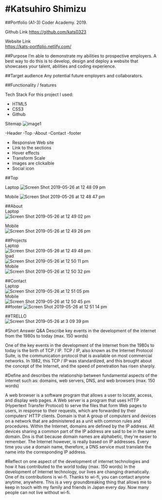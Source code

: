 #Katsuhiro Shimizu
====
##Portfolio (A1-3)
Coder Academy. 2019.

Github Link
https://github.com/kats0323

Website Link  
https://kats-portfolio.netlify.com/


##Purpose
I’m able to demonstrate my abilities to prospective employers. A best way to do this is to develop, design and deploy a website that showcases your talent, abilities and coding experience.

##Target audience
Any potential future employers and collaborators.

##Functionality / features

Tech Stack
For this project I used:
* HTML5
* CSS3
* Github 

Sitemap
![image1](https://user-images.githubusercontent.com/46526995/58377555-ccef5580-7fc6-11e9-9f40-f751eacf32f3.jpeg)

-Header
-Top
-About
-Contact
-footer
* Responsive Web site
* Link to the sections
* Hover effects
* Transform Scale
* images are clickalble
* Social icon

##Top  

Laptop
![Screen Shot 2019-05-26 at 12 48 09 pm](https://user-images.githubusercontent.com/46526995/58377573-34a5a080-7fc7-11e9-975e-35ecbf5f76ed.png)

Mobile
![Screen Shot 2019-05-26 at 12 48 47 pm](https://user-images.githubusercontent.com/46526995/58377587-69195c80-7fc7-11e9-8002-078f19558fd1.png)

##About  
Laptop  
![Screen Shot 2019-05-26 at 12 49 02 pm](https://user-images.githubusercontent.com/46526995/58377598-b3024280-7fc7-11e9-9d24-c902fd4052fe.png)  

Mobile  
![Screen Shot 2019-05-26 at 12 49 26 pm](https://user-images.githubusercontent.com/46526995/58377601-b5649c80-7fc7-11e9-859b-f91375ab06e2.png)
  
  ##Projects  
  Laptop  
  ![Screen Shot 2019-05-26 at 12 49 48 pm](https://user-images.githubusercontent.com/46526995/58377608-d6c58880-7fc7-11e9-9f40-ab05610e4b61.png)  
  Ipad  
  ![Screen Shot 2019-05-26 at 12 50 11 pm](https://user-images.githubusercontent.com/46526995/58377609-d9c07900-7fc7-11e9-98ba-7c5dac36bbd7.png)  
  Mobile  
  ![Screen Shot 2019-05-26 at 12 50 32 pm](https://user-images.githubusercontent.com/46526995/58377610-daf1a600-7fc7-11e9-89e1-ab27a8c3c4f0.png)
  
  ##Contact  
  Laptop  
  ![Screen Shot 2019-05-26 at 12 51 05 pm](https://user-images.githubusercontent.com/46526995/58377617-fe1c5580-7fc7-11e9-81c2-c7f4f7e2cc16.png)  
  Mobile  
  ![Screen Shot 2019-05-26 at 12 50 45 pm](https://user-images.githubusercontent.com/46526995/58377618-007eaf80-7fc8-11e9-887e-9d1b060e2c8d.png)  
  ##footer
  ![Screen Shot 2019-05-26 at 12 51 14 pm](https://user-images.githubusercontent.com/46526995/58377623-1ab88d80-7fc8-11e9-8d9f-17fda46f23f5.png)  
    
 ##TRELLO  
    ![Screen Shot 2019-05-26 at 3 09 39 pm](https://user-images.githubusercontent.com/46526995/58377639-72ef8f80-7fc8-11e9-9377-e10f1c98d033.png)
    
   #Short Answer Q&A
Describe key events in the development of the internet from the 1980s to today (max. 150 words)  

One of the key events in the development of the Internet from the 1980s to today is the birth of TCP / IP. TCP / IP, also known as the Internet Protocol Suite, is the communication protocol that is available on most commercial networks. In 1982, this TCP / IP was standardized, and this brought about the concept of the Internet, and the speed of penetration has risen sharply.

#Define and describes the relationship between fundamental aspects of the internet such as: domains, web servers, DNS, and web browsers (max. 150 words)

A web browser is a software program that allows a user to locate, access, and display web pages.
A Web server is a program that uses HTTP (Hypertext Transfer Protocol) to serve the files that form Web pages to users, in response to their requests, which are forwarded by their computers' HTTP clients.
Domain is that A group of computers and devices on a network that are administered as a unit with common rules and procedures. Within the Internet, domains are defined by the IP address. All devices sharing a common part of the IP address are said to be in the same domain.
Dns is that because domain names are alphabetic, they're easier to remember. The Internet however, is really based on IP addresses. Every time you use a domain name, therefore, a DNS service must translate the name into the corresponding IP address.

#Reflect on one aspect of the development of internet technologies and how it has contributed to the world today (max. 150 words)
In the development of Internet technology, our lives are changing dramatically. One of its contributions is wi-fi. Thanks to wi-fi, you can contact anyone anytime, anywhere. This is a very groundbreaking thing that allows me to keep in touch with my family and friends in Japan every day. Now many people can not live without wi-fi.
